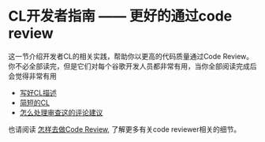 # CL开发者指南 —— 更好的通过code review

这一节介绍开发者CL的相关实践，帮助你以更高的代码质量通过Code Review。你不必全部读完，但是它们对每个谷歌开发人员都非常有用，当你全部阅读完成后会觉得非常有用

-   [写好CL描述](cl-descriptions.md)
-   [简短的CL](small-cls.md)
-   [怎么处理审查这的评论建议](handling-comments.md)

也请阅读 [怎样去做Code Review](../reviewer/), 了解更多有关code reviewer相关的细节。



